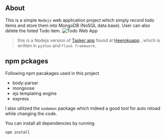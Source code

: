 ## About
This is a simple `Nodejs` web application project  which simply record todo items and store them into MongoDB (NoSQL data base). User can also delete the listed Todo item. 
![Todo Web App](https://github.com/manojap/node_examples/blob/master/Todo_app/todo.PNG "Nodejs app")

> this is a Nodejs version of [Tasker app](https://github.com/manojap/Flaask-task-master) found at [Heerokuapp](http:\\minimaltasker.herkuapp.com) , which is written in `python` and `Flask framework`.  

## npm pckages
Following npm pacakages used in this project
* body-parser
* mongoose
* ejs templating engine
* express

I also utilized the `nodemon` package which indeed a good tool for auto reload while changing the code.

You can install all dependencies by running 

``` npm install ```

